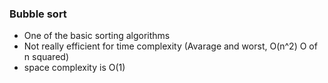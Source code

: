 ### Bubble sort

- One of the basic sorting algorithms
- Not really efficient for time complexity (Avarage and worst, O(n^2) O of n squared)
- space complexity is O(1)
